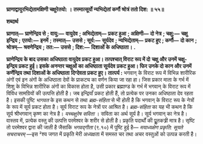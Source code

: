 **घ्राणाद्वायुरभिद्येतामक्षिणी चक्षुरेतयो: ।** **तस्मात्सूर्यो न्यभिद्येतां कर्णौ श्रोत्रं ततो दिश: ॥ ५५॥** 

**शब्दार्थ** 

**घ्राणात्—** **घ्राणेन्द्रिय से** **; वायु:—** **वायुदेव** **; अभिद्येताम्—** **प्रकट हुआ** **; अक्षिणी—** **दो नेत्र** **; चक्षु:—** **चक्षु इन्द्रिय** **;** **एतयो:—** **इनमें** **; तस्मात्—** **उससे** **; सूर्य:—** **सूर्यदेव** **; न्यभिद्येताम्—** **प्रकट हुए** **; कर्णौ—** **दो कान** **; श्रोत्रम्—** **श्रवणेन्द्रिय** **;** **तत:—** **उससे** **; दिश:—** **दिशाओं के अधिष्ठाता।** **.** 

**घ्राणेन्द्रिय के बाद उसका अधिष्ठाता वायुदेव प्रकट हुआ। तत्पश्चात् विराट रूप में दो** **चक्षु और उनमें चक्षु-इन्द्रिय प्रकट हुई। इसके अनन्तर चक्षुओं का अधिष्ठाता सूर्यदेव** **प्रकट हुआ। फिर उनके दो कान और उनमें कर्णेन्द्रिय तथा दिशाओं के अधिष्ठाता** **दिग्देवता प्रकट हुए।** **तात्पर्य :** भगवान् के विराट रूप में विभिन्न शारीरिक अंगों एवं इन अंगों के अधिष्ठाता देवों के प्राकट्य का वर्णन किया जा रहा हा। जिस प्रकार माता के गर्भ में शिशु के विभिन्न शारीरिक अंगों का विकास होता है, उसी प्रकार ब्रह्माण्ड के गर्भ में भगवान् के विराट रूप में विविध सामग्रियों की उत्पत्ति होती है। जब इन्द्रियाँ प्रकट होती हैं, तो प्रत्येक पर उनका अधिष्ठाता देव रहता है। इसकी पुष्टि *भागवत* के इस कथन से तथा *ब्रह्म-संहिता* से भी होती है कि भगवान् के विराट रूप के नेत्रों के रूप में सूर्य प्रकट होता है। सूर्य विराट रूप के नेत्रों पर आश्रित है। *ब्रह्म-संहिता* का यह भी कथन है कि सूर्य श्रीभगवान् कृष्ण का नेत्र है। *यच्चक्षुरेष* *सविता* । सविता का अर्थ सूर्य है। सूर्य भगवान् का नेत्र है। वास्तव में, प्रत्येक वस्तु की उत्पत्ति परमेश्वर के शरीर से होती है। प्रकृति पदार्थों की पूॢतकत्र्री मात्र है। सृष्टि तो परमेश्वर द्वारा की जाती है जैसाकि *भगवद्गीता* (९.१०) में पुष्टि हुई है— *मयाध्यक्षेण प्रकृति: सूयते* *सचराचरम्* —इस ²श्य जगत में प्रकृति मेरी अध्यक्षता में समस्त चर तथा अचर वस्तुओं को उत्पन्न करती है।  